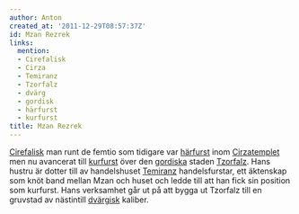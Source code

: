 ```yaml
---
author: Anton
created_at: '2011-12-29T08:57:37Z'
id: Mzan Rezrek
links:
  mention:
  - Cirefalisk
  - Cirza
  - Temiranz
  - Tzorfalz
  - dvärg
  - gordisk
  - härfurst
  - kurfurst
title: Mzan Rezrek
---
```


[Cirefalisk] man runt de femtio som tidigare var [härfurst] inom [Cirzatemplet] men nu avancerat
till [kurfurst] över den [gordiska] staden [Tzorfalz]. Hans hustru är dotter till av handelshuset
[Temiranz] handelsfurstar, ett äktenskap som knöt band mellan Mzan och huset och ledde till att han
fick sin position som kurfurst. Hans verksamhet går ut på att bygga ut Tzorfalz till en gruvstad av
nästintill [dvärgisk] kaliber.

  [Cirefalisk]: Cirefalisk
  [härfurst]: härfurst
  [Cirzatemplet]: Cirza
  [kurfurst]: kurfurst
  [gordiska]: gordisk
  [Tzorfalz]: Tzorfalz
  [Temiranz]: Temiranz
  [dvärgisk]: dvärg
